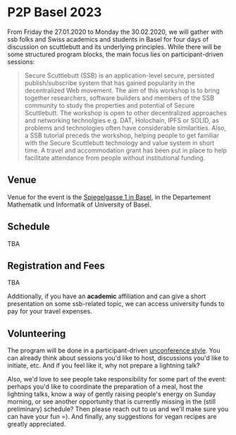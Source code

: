 # P2P Basel 2023

From Friday the 27.01.2020 to Monday the 30.02.2020, we will gather with ssb folks and Swiss academics and students in Basel for four days of discussion on scuttlebutt and its underlying principles. While there will be some structured program blocks, the main focus lies on participant-driven sessions:

> Secure Scuttlebutt (SSB) is an application-level secure, persisted publish/subscribe system that has gained popularity in the decentralized Web movement. The aim of this workshop is to bring together researchers, software builders and members of the SSB community to study the properties and potential of Secure Scuttlebutt. The workshop is open to other decentralized approaches and networking technolgies e.g. DAT, Holochain, IPFS or SOLID, as problems and technologies often have considerable similarities. Also, a SSB tutorial preceds the workshop, helping people to get familiar with the Secure Scuttlebutt technology and value system in short time. A travel and accommodation grant has been put in place to help facilitate attendance from people without institutional funding.

## Venue

Venue for the event is the [Spiegelgasse 1 in Basel](https://www.openstreetmap.org/node/5228942689), in the Departement Mathematik und Informatik of University of Basel. 

## Schedule

TBA

## Registration and Fees

TBA


Additionally, if you have an **academic** affiliation and can give a short presentation on some ssb-related topic, we can access university funds to pay for your travel expenses.

## Volunteering

The program will be done in a participant-driven [unconference style](https://en.wikipedia.org/wiki/Unconference). You can already think about sessions you'd like to host, discussions you'd like to initiate, etc. And if you feel like it, why not prepare a lightning talk?

Also, we'd love to see people take responsibility for some part of the event: perhaps you'd like to coordinate the preparation of a meal, host the lightning talks, know a way of gently raising people's energy on Sunday morning, or see another opportunity that is currently missing in the (still preliminary) schedule? Then please reach out to us and we'll make sure you can have your fun =). And finally, any suggestions for vegan recipes are greatly appreciated.
